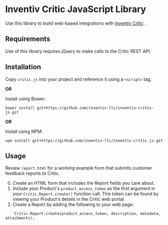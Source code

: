 # Inventiv Critic JavaScript Library

Use this library to build web-based integrations with [Inventiv Critic](https://inventiv.io/critic/) .

## Requirements

Use of this library requires jQuery to make calls to the Critic REST API.

## Installation

Copy `critic.js` into your project and reference it using a `<script>` tag.

**OR**

Install using Bower:
    
    bower install git+https://github.com/inventiv-llc/inventiv-critic-js.git

**OR**

Install using NPM:

    npm install git+https://github.com/inventiv-llc/inventiv-critic-js.git

## Usage

Review `report.html` for a working example form that submits customer feedback reports to Critic.

0. Create an HTML form that includes the Report fields you care about.
0. Include your Product's `product_access_token` as the first argument in your `Critic.Report.create()` function 
call. This token can be found by viewing your Product's details in the Critic web portal.
0. Create a Report by adding the following to your web page:

```
    Critic.Report.create(product_access_token, description, metadata, attachments);
```
